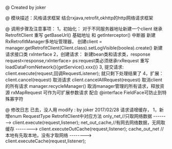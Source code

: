 @ Created by joker

@ 模块描述：风格请求框架
          结合rxjava,retrofit,okhttp的http网络请求框架

@ 调用步骤及注意事项：
    1，初始化：
          对于不同服务器地址新建一个client 继承RetrofitClient
          重写 getBaseUrl() 基础地址 
          和 getInterceptor()  中断器
          新建RxRetrofitManager多地址管理器，
          创建client = manager.getRetrofitClient(Client.class).setLogVisible(boolea).create()
          新建请求接口类 rxInterface
    2，创建请求：
          新建bean类和请求类，response request<response,rxInterface> 
              ps:request类必须继承rxRequest 重写loadDataFromNetwork(){getService().xxx()}
    3, 提交请求:
          client.execute(request,回调RequestListener);
          就只剩下处理结果了
    4，扩展：
          client.cancel(request) 取消请求
          client.cancelAllRequest(request) 取消client的所有请求
          manager.recycleManager()  取消manager管理的所有请求，释放资源
          rxMapRequest 可作为可扩展参数请求  配合 @interface FieldFace可防止到特殊寡字符
          
          

@ 修改日志  已去，没人用
  modify : by joker  2017/02/28
    请求请增缓存，
      1，新增enum RequestType                                      RetrofitClient中对应方法
      only_net,//只取网络数据                     -------->    client.execute(request,listener);
      net_out_cache,//有网去网络数据，无网取缓存    -------->     client.executeOutCache(request,listener);
      cache_out_net //本地有先取本地，没有才取网络   -------->    client.executeCache(request,listener);

